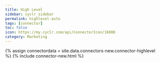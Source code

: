```yaml
---
title: High Level
sidebar: cyclr_sidebar
permalink: highlevel-auto
tags: [connector]
toc: false
icon: https://my.cyclr.com/api/ConnectorIcon/16088
category: Marketing
---
```

{% assign connectordata = site.data.connectors-new.connector-highlevel %}
{% include connector-new.html %}	